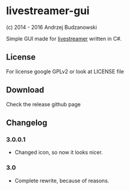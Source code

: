 ﻿# livestreamer-gui
(c) 2014 - 2016 Andrzej Budzanowski

Simple GUI made for [livestreamer](http://livestreamer.readthedocs.org/en/latest/) written in C#.

## License
For license google GPLv2 or look at LICENSE file

## Download
Check the release github page

## Changelog
### 3.0.0.1
 * Changed icon, so now it looks nicer.

### 3.0
 * Complete rewrite, because of reasons.
